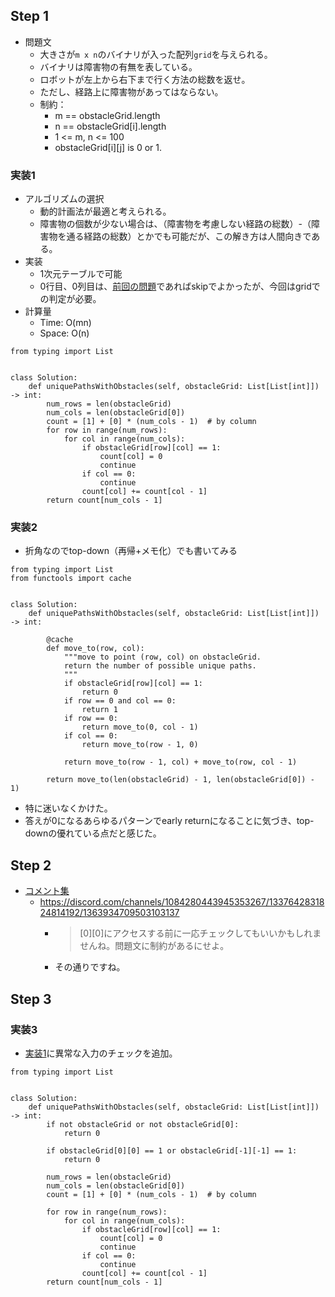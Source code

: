 ## Step 1

- 問題文
  - 大きさが`m x n`のバイナリが入った配列`grid`を与えられる。
  - バイナリは障害物の有無を表している。
  - ロボットが左上から右下まで行く方法の総数を返せ。
  - ただし、経路上に障害物があってはならない。
  - 制約：
    - m == obstacleGrid.length
    - n == obstacleGrid[i].length
    - 1 <= m, n <= 100
    - obstacleGrid[i][j] is 0 or 1.

### 実装1

- アルゴリズムの選択
  - 動的計画法が最適と考えられる。
  - 障害物の個数が少ない場合は、（障害物を考慮しない経路の総数）-（障害物を通る経路の総数）とかでも可能だが、この解き方は人間向きである。
- 実装
  - 1次元テーブルで可能
  - 0行目、0列目は、[前回の問題](https://leetcode.com/problems/unique-paths/)であればskipでよかったが、今回はgridでの判定が必要。
- 計算量
  - Time: O(mn)
  - Space: O(n)

```python3
from typing import List


class Solution:
    def uniquePathsWithObstacles(self, obstacleGrid: List[List[int]]) -> int:
        num_rows = len(obstacleGrid)
        num_cols = len(obstacleGrid[0])
        count = [1] + [0] * (num_cols - 1)  # by column
        for row in range(num_rows):
            for col in range(num_cols):
                if obstacleGrid[row][col] == 1:
                    count[col] = 0
                    continue
                if col == 0:
                    continue
                count[col] += count[col - 1]
        return count[num_cols - 1]
```

### 実装2

- 折角なのでtop-down（再帰+メモ化）でも書いてみる

```python3
from typing import List
from functools import cache


class Solution:
    def uniquePathsWithObstacles(self, obstacleGrid: List[List[int]]) -> int:
        
        @cache
        def move_to(row, col):
            """move to point (row, col) on obstacleGrid.
            return the number of possible unique paths.
            """
            if obstacleGrid[row][col] == 1:
                return 0
            if row == 0 and col == 0:
                return 1
            if row == 0:
                return move_to(0, col - 1)
            if col == 0:
                return move_to(row - 1, 0)
            
            return move_to(row - 1, col) + move_to(row, col - 1)
        
        return move_to(len(obstacleGrid) - 1, len(obstacleGrid[0]) - 1)
```

- 特に迷いなくかけた。
- 答えが0になるあらゆるパターンでearly returnになることに気づき、top-downの優れている点だと感じた。

## Step 2

- [コメント集](https://docs.google.com/document/d/11HV35ADPo9QxJOpJQ24FcZvtvioli770WWdZZDaLOfg/edit?tab=t.0#heading=h.qdbwc4eyd7p0)
  - https://discord.com/channels/1084280443945353267/1337642831824814192/1363934709503103137
    - > [0][0]にアクセスする前に一応チェックしてもいいかもしれませんね。問題文に制約があるにせよ。
    - その通りですね。

## Step 3

### 実装3

- [実装1](#実装1)に異常な入力のチェックを追加。

```python3
from typing import List


class Solution:
    def uniquePathsWithObstacles(self, obstacleGrid: List[List[int]]) -> int:
        if not obstacleGrid or not obstacleGrid[0]:
            return 0 
        
        if obstacleGrid[0][0] == 1 or obstacleGrid[-1][-1] == 1:
            return 0
        
        num_rows = len(obstacleGrid)
        num_cols = len(obstacleGrid[0])
        count = [1] + [0] * (num_cols - 1)  # by column

        for row in range(num_rows):
            for col in range(num_cols):
                if obstacleGrid[row][col] == 1:
                    count[col] = 0
                    continue
                if col == 0:
                    continue
                count[col] += count[col - 1]
        return count[num_cols - 1]
```
